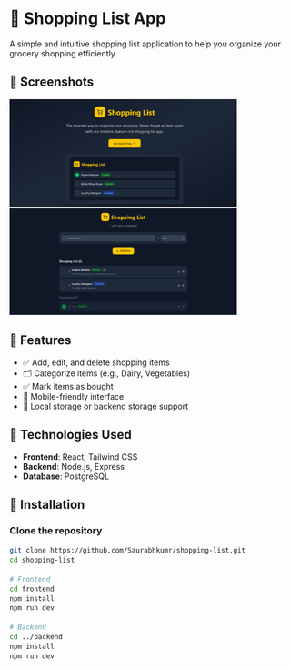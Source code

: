 # 🛒 Shopping List App

A simple and intuitive shopping list application to help you organize your grocery shopping efficiently.

## 📸 Screenshots

<img src="frontend/src/assets/screenshots/image1.png" alt="Shopping List - Image 1" width="400" />
<img src="frontend/src/assets/screenshots/image2.png" alt="Shopping List - Image 2" width="400" />


## 🚀 Features

- ✅ Add, edit, and delete shopping items
- 🗂️ Categorize items (e.g., Dairy, Vegetables)
- ✅ Mark items as bought
- 📱 Mobile-friendly interface
- 💾 Local storage or backend storage support

## 🧪 Technologies Used

- **Frontend**: React, Tailwind CSS 
- **Backend**: Node.js, Express
- **Database**: PostgreSQL
  
## 🔧 Installation

### Clone the repository

```bash
git clone https://github.com/Saurabhkumr/shopping-list.git
cd shopping-list

# Frontend
cd frontend
npm install
npm run dev

# Backend
cd ../backend
npm install
npm run dev


